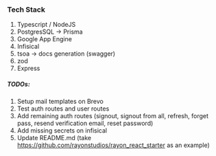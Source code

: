 ### Tech Stack

1. Typescript / NodeJS
2. PostgresSQL -> Prisma
3. Google App Engine
4. Infisical
5. tsoa -> docs generation (swagger)
6. zod
7. Express

##### TODOs:
1. Setup mail templates on Brevo
2. Test auth routes and user routes
3. Add remaining auth routes (signout, signout from all, refresh, forget pass, resend verification email, reset password)
4. Add missing secrets on infisical
5. Update README.md (take https://github.com/rayonstudios/rayon_react_starter as an example)
